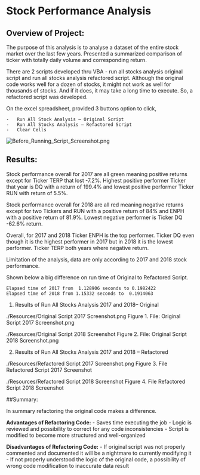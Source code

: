 # Stock Performance Analysis

## Overview of Project:

The purpose of this analysis is to analyse a dataset of the entire stock market over the last few years. Presented a summarized comparison of ticker with totally daily volume and corresponding return. 

There are 2 scripts developed thru VBA -  run all stocks analysis original script and run all stocks analysis refactored script. Although the original code works well for a dozen of stocks, it might not work as well for thousands of stocks. And if it does, it may take a long time to execute. So, a refactored script was developed. 

On the excel spreadsheet,  provided 3 buttons option  to click, 

    -	Run All Stock Analysis – Original Script  
    -	Run All Stocks Analysis – Refactored Script
    - 	Clear Cells

![Before_Running_Script_Screenshot.png](https://github.com/OPahunang/stock-analysis/blob/main/Resources/)
 
## Results:

Stock performance overall for 2017 are all green meaning positive returns except for Ticker TERP that lost -7.2%. Highest positive performer Ticker that year is DQ with a return of 199.4% and lowest positive performer Ticker RUN with return of  5.5%. 

Stock performance overall for 2018 are all red meaning negative returns except for two Tickers and RUN with a positive return of 84% and ENPH with a positive return of 81.9%. Lowest negative performer is Ticker DQ -62.6% return.

Overall, for 2017 and 2018 Ticker ENPH is the top performer. Ticker DQ even though it is the highest performer in 2017 but in 2018 it is the lowest performer. Ticker TERP both years where negative return.

Limitation of the analysis, data are only according to 2017 and 2018 stock performance.  

Shown below a big difference on run time of Original to Refactored Script. 

    Elapsed time of 2017 from  1.128906 seconds to 0.1982422 
    Elapsed time of 2018 from 1.15332 seconds to  0.1914063


1)	Results of Run All Stocks Analysis 2017 and 2018– Original
 
 ./Resources/Original Script 2017 Screenshot.png
        Figure 1. File: Original Script 2017 Screenshot.png


 ./Resources/Original Script 2018 Screenshot
        Figure 2. File: Original Script 2018 Screenshot.png

2)	Results of Run All Stocks Analysis 2017 and 2018 – Refactored

./Resources/Refactored Script 2017 Screenshot.png
        Figure 3. File Refactored Script 2017 Screenshot

./Resources/Refactored Script 2018 Screenshot
        Figure 4. File Refactored Script 2018 Screenshot

##Summary:

In summary refactoring the original code makes a difference. 

  **Advantages of Refactoring Code:**
      -	Saves time executing the job
      -	Logic is reviewed and possibility to correct for any code inconsistencies
      -	Script is modified to become more structured and well-organized
      
  **Disadvantages of Refactoring Code:**
      -	If original script was not properly commented and documented it will be a nightmare to currently modifying it
      -	If not properly understood the logic of the original code, a possibility of wrong code modification to inaccurate  data result


